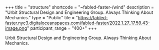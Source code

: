 +++
title = "structure"
shortcode = "~fabled-faster-/wind"
description = "Urbit Structural Design and Engineering Group. Always Thinking About Mechanics."
type = "Public"
tile = "https://fabled-faster.nyc3.digitaloceanspaces.com/fabled-faster/2022.1.27..17.59.43-image.png"
participant_range = "400+"
+++

Urbit Structural Design and Engineering Group. Always Thinking About Mechanics.
